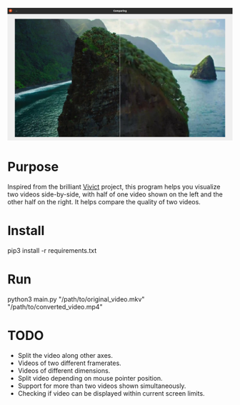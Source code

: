 ![Alt text](gallery/verticalSplit.png?raw=true "Compare videos for quality")
  
# Purpose
Inspired from the brilliant [Vivict](https://github.com/vivictorg/vivict) project, this program helps you visualize two videos side-by-side, with half of one video shown on the left and the other half on the right. It helps compare the quality of two videos. 
  
# Install
pip3 install -r requirements.txt

# Run
python3 main.py "/path/to/original_video.mkv" "/path/to/converted_video.mp4"

# TODO
* Split the video along other axes.
* Videos of two different framerates.
* Videos of different dimensions.
* Split video depending on mouse pointer position.
* Support for more than two videos shown simultaneously.
* Checking if video can be displayed within current screen limits.

